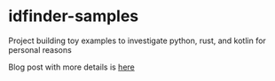 idfinder-samples
===============

Project building toy examples to investigate python, rust, and kotlin
for personal reasons

Blog post with more details is [here](https://mitigatingfailure.com/Rust%20and%20Kotlin.html)
